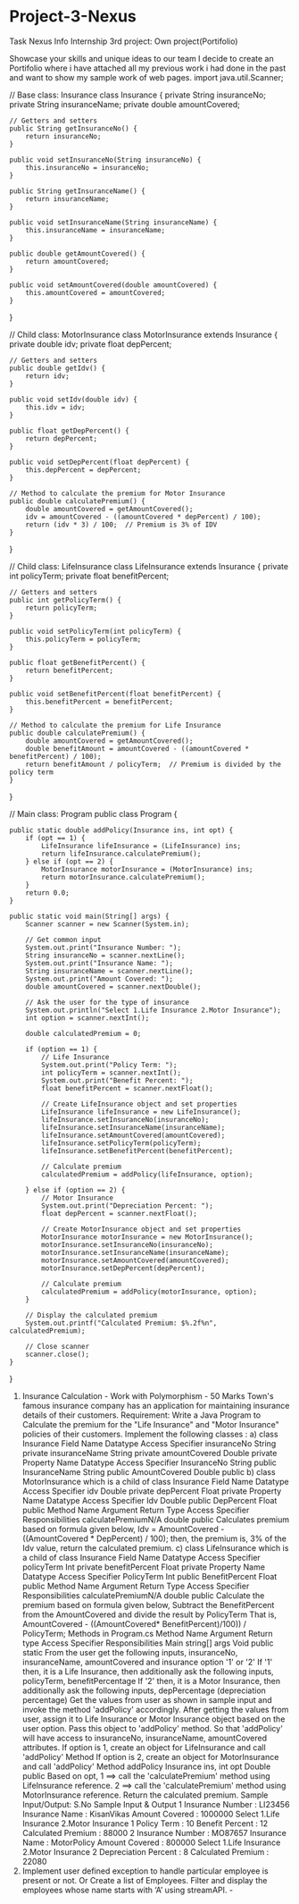 # Project-3-Nexus
Task Nexus Info Internship 3rd project: Own project(Portifolio)


Showcase your skills and unique ideas to our team I decide to create an Portifolio where i have attached all my previous work i had done in the past and want to show my sample work of web pages.
import java.util.Scanner;

// Base class: Insurance
class Insurance {
    private String insuranceNo;
    private String insuranceName;
    private double amountCovered;

    // Getters and setters
    public String getInsuranceNo() {
        return insuranceNo;
    }

    public void setInsuranceNo(String insuranceNo) {
        this.insuranceNo = insuranceNo;
    }

    public String getInsuranceName() {
        return insuranceName;
    }

    public void setInsuranceName(String insuranceName) {
        this.insuranceName = insuranceName;
    }

    public double getAmountCovered() {
        return amountCovered;
    }

    public void setAmountCovered(double amountCovered) {
        this.amountCovered = amountCovered;
    }
}

// Child class: MotorInsurance
class MotorInsurance extends Insurance {
    private double idv;
    private float depPercent;

    // Getters and setters
    public double getIdv() {
        return idv;
    }

    public void setIdv(double idv) {
        this.idv = idv;
    }

    public float getDepPercent() {
        return depPercent;
    }

    public void setDepPercent(float depPercent) {
        this.depPercent = depPercent;
    }

    // Method to calculate the premium for Motor Insurance
    public double calculatePremium() {
        double amountCovered = getAmountCovered();
        idv = amountCovered - ((amountCovered * depPercent) / 100);
        return (idv * 3) / 100;  // Premium is 3% of IDV
    }
}

// Child class: LifeInsurance
class LifeInsurance extends Insurance {
    private int policyTerm;
    private float benefitPercent;

    // Getters and setters
    public int getPolicyTerm() {
        return policyTerm;
    }

    public void setPolicyTerm(int policyTerm) {
        this.policyTerm = policyTerm;
    }

    public float getBenefitPercent() {
        return benefitPercent;
    }

    public void setBenefitPercent(float benefitPercent) {
        this.benefitPercent = benefitPercent;
    }

    // Method to calculate the premium for Life Insurance
    public double calculatePremium() {
        double amountCovered = getAmountCovered();
        double benefitAmount = amountCovered - ((amountCovered * benefitPercent) / 100);
        return benefitAmount / policyTerm;  // Premium is divided by the policy term
    }
}

// Main class: Program
public class Program {

    public static double addPolicy(Insurance ins, int opt) {
        if (opt == 1) {
            LifeInsurance lifeInsurance = (LifeInsurance) ins;
            return lifeInsurance.calculatePremium();
        } else if (opt == 2) {
            MotorInsurance motorInsurance = (MotorInsurance) ins;
            return motorInsurance.calculatePremium();
        }
        return 0.0;
    }

    public static void main(String[] args) {
        Scanner scanner = new Scanner(System.in);

        // Get common input
        System.out.print("Insurance Number: ");
        String insuranceNo = scanner.nextLine();
        System.out.print("Insurance Name: ");
        String insuranceName = scanner.nextLine();
        System.out.print("Amount Covered: ");
        double amountCovered = scanner.nextDouble();

        // Ask the user for the type of insurance
        System.out.println("Select 1.Life Insurance 2.Motor Insurance");
        int option = scanner.nextInt();

        double calculatedPremium = 0;

        if (option == 1) {
            // Life Insurance
            System.out.print("Policy Term: ");
            int policyTerm = scanner.nextInt();
            System.out.print("Benefit Percent: ");
            float benefitPercent = scanner.nextFloat();

            // Create LifeInsurance object and set properties
            LifeInsurance lifeInsurance = new LifeInsurance();
            lifeInsurance.setInsuranceNo(insuranceNo);
            lifeInsurance.setInsuranceName(insuranceName);
            lifeInsurance.setAmountCovered(amountCovered);
            lifeInsurance.setPolicyTerm(policyTerm);
            lifeInsurance.setBenefitPercent(benefitPercent);

            // Calculate premium
            calculatedPremium = addPolicy(lifeInsurance, option);

        } else if (option == 2) {
            // Motor Insurance
            System.out.print("Depreciation Percent: ");
            float depPercent = scanner.nextFloat();

            // Create MotorInsurance object and set properties
            MotorInsurance motorInsurance = new MotorInsurance();
            motorInsurance.setInsuranceNo(insuranceNo);
            motorInsurance.setInsuranceName(insuranceName);
            motorInsurance.setAmountCovered(amountCovered);
            motorInsurance.setDepPercent(depPercent);

            // Calculate premium
            calculatedPremium = addPolicy(motorInsurance, option);
        }

        // Display the calculated premium
        System.out.printf("Calculated Premium: $%.2f%n", calculatedPremium);

        // Close scanner
        scanner.close();
    }
}


1. Insurance Calculation - Work with Polymorphism - 50 Marks
Town's famous insurance company has an application for maintaining insurance details of their
customers.
Requirement:
Write a Java Program to Calculate the premium for the "Life Insurance" and "Motor Insurance"
policies of their customers.
Implement the following classes :
a) class Insurance
Field Name Datatype Access Specifier
insuranceNo String private
insuranceName String private
amountCovered Double private
Property Name Datatype Access Specifier
InsuranceNo String public
InsuranceName String public
AmountCovered Double public
b) class MotorInsurance which is a child of class Insurance
Field Name Datatype Access Specifier
idv Double private
depPercent Float private
Property Name Datatype Access Specifier
Idv Double public
DepPercent Float public
Method Name Argument Return
Type
Access
Specifier
Responsibilities
calculatePremiumN/A double public Calculates premium based on
formula given below,
Idv = AmountCovered -
((AmountCovered * DepPercent) /
100);
then, the premium is,
3% of the Idv value, return the
calculated premium.
c) class LifeInsurance which is a child of class Insurance
Field Name Datatype Access Specifier
policyTerm Int private
benefitPercent Float private
Property Name Datatype Access Specifier
PolicyTerm Int public
BenefitPercent Float public
Method Name Argument Return
Type
Access
Specifier
Responsibilities
calculatePremiumN/A double public Calculate the premium based on
formula given below,
Subtract the BenefitPercent from the
AmountCovered and divide the result
by PolicyTerm
That is,
AmountCovered -
((AmountCovered*
BenefitPercent)/100)) /
PolicyTerm;
Methods in Program.cs
Method
Name Argument Return
type
Access
Specifier Responsibilities
Main string[] args Void public static From the user get the following inputs,
insuranceNo, insuranceName,
amountCovered and insurance option '1'
or '2'
If '1' then, it is a Life Insurance, then
additionally ask the following inputs,
policyTerm, benefitPercentage
If '2' then, it is a Motor Insurance, then
additionally ask the following inputs,
depPercentage (depreciation
percentage)
Get the values from user as shown in
sample input and invoke the method
'addPolicy' accordingly.
After getting the values from user, assign
it to Life Insurance or Motor Insurance
object based on the user option. Pass this
object to 'addPolicy' method. So that
'addPolicy' will have access to
insuranceNo, insuranceName,
amountCovered attributes.
If option is 1, create an object for
LifeInsurance and call 'addPolicy'
Method
If option is 2, create an object for
MotorInsurance and call 'addPolicy'
Method
addPolicy Insurance ins,
int opt
Double public Based on opt,
1 ==> call
the 'calculatePremium' method
using LifeInsurance reference.
2 ==> call
the 'calculatePremium' method
using MotorInsurance reference.
Return the calculated premium.
Sample Input/Output:
S.No Sample Input & Output
1
Insurance Number : LI23456
Insurance Name : KisanVikas
Amount Covered : 1000000
Select
1.Life Insurance
2.Motor Insurance
1
Policy Term : 10
Benefit Percent : 12
Calculated Premium : 88000
2
Insurance Number : MO87657
Insurance Name : MotorPolicy
Amount Covered : 800000
Select
1.Life Insurance
2.Motor Insurance
2
Depreciation Percent : 8
Calculated Premium : 22080
2. Implement user defined exception to handle particular employee is present or not. 
Or
Create a list of Employees. Filter and display the employees whose name starts with ‘A’ using 
streamAPI. - 
